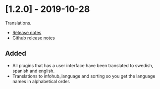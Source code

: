# [1.2.0] - 2019-10-28
Translations. 

* [Release notes](main,release_v1_v1v2_v1v2v0)
* [Github release notes](https://github.com/peterlembke/infohub/releases/tag/v1.2.0)

## Added
- All plugins that has a user interface have been translated to swedish, spanish and english.
- Translations to infohub_language and sorting so you get the language names in alphabetical order.
